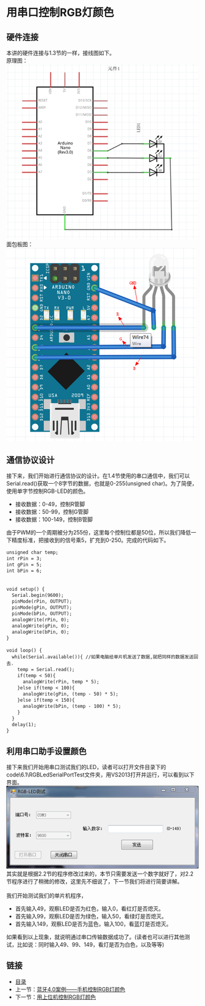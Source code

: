 # 用串口控制RGB灯颜色

## 硬件连接
本讲的硬件连接与1.3节的一样，接线图如下。<br>
原理图：<br>
![](./imgs/1.3/1.3-2.png)<br>
面包板图：<br>
![](./imgs/1.3/1.3-3.png)<br>

## 通信协议设计
接下来，我们开始进行通信协议的设计。在1.4节使用的串口通信中，我们可以Serial.read()获取一个8字节的数据，也就是0-255(unsigned char)。为了简便，使用单字节控制RGB-LED的颜色。

- 接收数据：0-49，控制R管脚
- 接收数据：50-99，控制G管脚
- 接收数据：100-149，控制B管脚

由于PWM的一个周期被分为255份，这里每个控制位都是50位，所以我们降低一下精度标准，把接收到的信号乘5，扩充到0-250。完成的代码如下。
``` arduino
unsigned char temp;
int rPin = 3;
int gPin = 5;
int bPin = 6;   


void setup() {
  Serial.begin(9600);
  pinMode(rPin, OUTPUT);
  pinMode(gPin, OUTPUT);
  pinMode(bPin, OUTPUT);
  analogWrite(rPin, 0);
  analogWrite(gPin, 0);
  analogWrite(bPin, 0);
}

void loop() {
  while(Serial.available()){ //如果电脑给单片机发送了数据,就把同样的数据发送回去.
    temp = Serial.read();
    if(temp < 50){
      analogWrite(rPin, temp * 5);
    }else if(temp < 100){
      analogWrite(gPin, (temp - 50) * 5);
    }else if(temp < 150){
      analogWrite(bPin, (temp - 100) * 5);
    }
  }
  delay(1);
}
```
## 利用串口助手设置颜色
接下来我们开始用串口测试我们的LED，读者可以打开文件目录下的 code\6.1\RGBLedSerialPortTest文件夹，用VS2013打开并运行，可以看到以下界面。<br>
![](./imgs/6.1/6.1-1.png)<br>
其实就是根据2.2节的程序修改过来的，本节只需要发送一个数字就好了，对2.2节程序进行了稍微的修改，这里先不细说了，下一节我们将进行简要讲解。<br><br>
我们开始测试我们的单片机程序，<br>

- 首先输入49，观察LED是否为红色，输入0，看红灯是否熄灭。
- 首先输入99，观察LED是否为绿色，输入50，看绿灯是否熄灭。
- 首先输入149，观察LED是否为蓝色，输入100，看蓝灯是否熄灭。

如果看到以上现象，就说明通过串口传输数据成功了。(读者也可以进行其他测试，比如说：同时输入49、99、149，看灯是否为白色，以及等等)

## 链接
- [目录](directory.md)  
- 上一节：[蓝牙4.0案例——手机控制RGB灯颜色](6.0.md)  
- 下一节：[用上位机控制RGB灯颜色](6.2.md)
